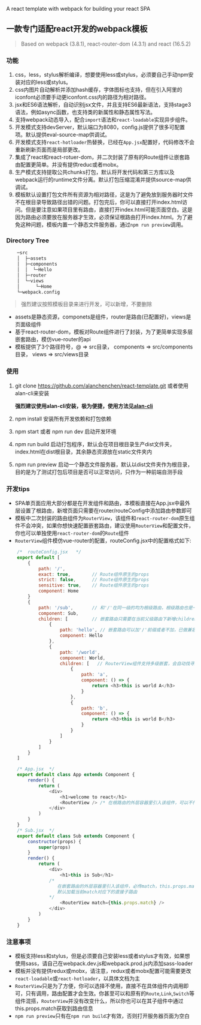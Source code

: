 A react template with webpack for building your react SPA
## 一款专门适配react开发的webpack模板
> Based on webpack (3.8.1), react-router-dom (4.3.1) and react (16.5.2)
### 功能
1. css，less，stylus解析编译，想要使用less或stylus，必须要自己手动npm安装对应的less或stylus。
2. css内图片自动解析并添加hash缓存，字体图标也支持，但在引入阿里的iconfont必须要手动更iconfont.css内的路径为相对路径。
3. jsx和ES6语法解析，自动识别jsx文件，并且支持ES6最新语法，支持stage3语法，例如async函数，也支持类的新属性和静态属性写法。
4. 支持webpack动态导入，配合`import`语法和`react-loadable`实现异步组件。
5. 开发模式支持devServer，默认端口为8080，config.js提供了很多可配置项。默认提供eval-source-map供调试。
6. 开发模式支持`react-hotloader`热替换，已经在`App.jsx`配置好，代码修改不会重新刷新页面而是局部更改。
7. 集成了react和react-rotuer-dom，并二次封装了原有的Route组件让嵌套路由配置更简单。并没有提供reduc或者mobx。
8. 生产模式支持提取公共chunks打包，默认将开发代码和第三方库以及webpack运行的runtime文件分离。默认打包压缩混淆并提供source-map供调试。
9. 模板默认设置打包文件所有资源为相对路径，这是为了避免放到服务器时文件不在根目录导致路径出错的问题。打包完后，你可以直接打开index.html访问。但是要注意如果项目里有路由，直接打开index.html可能页面空白。这是因为路由必须要放在服务器才生效，必须保证根路由打开index.html。为了避免这种问题，模板内置一个静态文件服务器，通过`npm run preview`调用。

### Directory Tree
```bash
    ─src
    │  ├─assets
    │  ├─components
    │  │  └─Hello
    │  ├─router
    │  └─views
    │      └─Home
    └─webpack.config
```
> 强烈建议按照模板目录来进行开发，可以新增，不要删除

* assets是静态资源，componets是组件，router是路由(已配置好)，views是页面级组件
* 基于react-router-dom，模板对Route组件进行了封装，为了更简单实现多层嵌套路由，模仿vue-router的api
* 模板提供了3个路径符号，@ => src目录， components => src/components目录， views => src/views目录

### 使用
1. git clone https://github.com/alanchenchen/react-template.git 或者使用alan-cli来安装

   **强烈建议使用alan-cli安装，极为便捷，使用方法见[alan-cli](https://github.com/alanchenchen/alan-cli)**  
2. npm install 安装所有开发依赖和打包依赖
3. npm start 或者 npm run dev 启动开发环境
4. npm run build 启动打包程序，默认会在项目根目录生产dist文件夹，index.html在dist根目录，其余静态资源放在static文件夹内
5. npm run preview 启动一个静态文件服务器，默认以dist文件夹作为根目录，目的是为了测试打包后项目是否可以正常访问，只作为一种前端自测手段

### 开发tips
* SPA单页面应用大部分都是在开发组件和路由，本模板直接在App.jsx中最外层设置了根路由，新增页面只需要在router/routeConfig中添加路由参数即可
* 模板中二次封装的路由组件为`RouterView`，该组件和`react-router-dom`原生组件不会冲突，如果你想快速配置嵌套路由，建议使用`RouterView`和配置文件，你也可以单独使用`react-router-dom`的`Route`组件
* `RouterView`组件模仿vue-router的配置，routeConfig.jsx中的配置格式如下:
```javascript
    /*  routeConfig.jsx   */
    export default [
        {
            path: '/',
            exact: true,        // Route组件原生的props
            strict: false,      // Route组件原生的props
            sensitive: true,    // Route组件原生的props
            component: Home
        }
        {
            path: '/sub',       // 和'/'在同一级的均为根级路由，根级路由也是一层路由，在使用RouterView组件时，不需要传入match的props
            component: Sub,
            children: [         // 嵌套路由只需要在当前父级路由下新增children选项，在使用RouterView组件时，必须传入match的props
                {
                    path: 'hello', // 嵌套路由可以加'/'前缀或者不加，已做兼容处理
                    component: Hello
                },
                {
                    path: '/world',
                    component: World,
                    children: [   // RouterView组件支持多级嵌套，会自动找寻对应层级的路由参数
                        {
                            path: 'a',
                            component: () => {
                                return <h3>this is world A</h3>
                            }
                        },
                        {
                            path: 'b',
                            component: () => {
                                return <h3>this is world B</h3>
                            }
                        }
                    ]
                }
            ]
        }
    ]

    /* App.jsx  */
    export default class App extends Component {
        render() {
            return (
                <div>
                    <h1>welcome to react</h1>
                    <RouterView /> /* 在根路由的外层容器里引入该组件，可以不传任何props，默认加载所有一级路由 */
                </div>
            )
        }
    }
    /* Sub.jsx  */
    export default class Sub extends Component {
        constructor(props) {
            super(props)
        }
        render() {
            return (
                <div>
                    <h1>this is Sub</h1>
                /* 
                   在嵌套路由的外层容器里引入该组件，必传match，this.props.match是Home的父级组件Route传入的值，具体见react-router-dom文档。
                   默认加载当前match对应下的直接子路由 
                */
                    <RouterView match={this.props.match} /> 
                </div>
            )
        }
    }

```

### 注意事项
* 模板支持less和stylus，但是必须要自己安装less或者stylus才有效，如果想使用sass，请自己在webpack.dev.js和webpack.prod.js内添加sass-loader
* 模板并没有提供redux或mobx，请注意，redux或者mobx配置可能需要更改`react-loadable`或`react-hotloader`，以具体文档为主
* `RouterView`只是为了方便，你可以选择不使用，直接不在具体组件内调用即可，只有调用，路由配置才会生效。你甚至可以和原有的`Route`,`Link`,`Switch`等组件混搭，`RouterView`并没有改变什么，所以你也可以在其子组件中通过this.props.match获取到路由信息
* `npm run preview`只有在`npm run build`才有效，否则打开服务器页面为空白